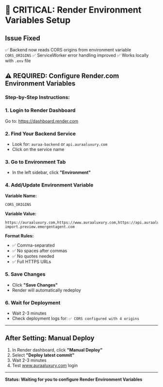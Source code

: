 # 🚨 CRITICAL: Render Environment Variables Setup

## Issue Fixed
✅ Backend now reads CORS origins from environment variable `CORS_ORIGINS`
✅ ServiceWorker error handling improved
✅ Works locally with `.env` file

## ⚠️ REQUIRED: Configure Render.com Environment Variables

### Step-by-Step Instructions:

### 1. Login to Render Dashboard
Go to: https://dashboard.render.com

### 2. Find Your Backend Service
- Look for: `auraa-backend` or `api.auraaluxury.com`
- Click on the service name

### 3. Go to Environment Tab
- In the left sidebar, click **"Environment"**

### 4. Add/Update Environment Variable

**Variable Name:**
```
CORS_ORIGINS
```

**Variable Value:**
```
https://auraaluxury.com,https://www.auraaluxury.com,https://api.auraaluxury.com,https://cjdrop-import.preview.emergentagent.com
```

**Format Rules:**
- ✅ Comma-separated
- ✅ No spaces after commas
- ✅ No quotes needed
- ✅ Full HTTPS URLs

### 5. Save Changes
- Click **"Save Changes"**
- Render will automatically redeploy

### 6. Wait for Deployment
- Wait 2-3 minutes
- Check deployment logs for: `✅ CORS configured with 4 origins`

---

## After Setting: Manual Deploy

1. In Render dashboard, click **"Manual Deploy"**
2. Select **"Deploy latest commit"**
3. Wait 2-3 minutes
4. Test www.auraaluxury.com login

---

**Status: Waiting for you to configure Render Environment Variables**
